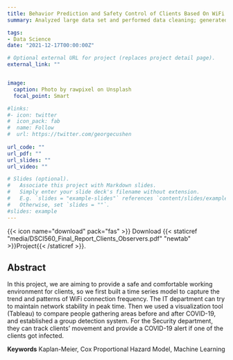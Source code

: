 ```yaml
---
title: Behavior Prediction and Safety Control of Clients Based On WiFi Data
summary: Analyzed large data set and performed data cleaning; generated clients’ working schedule patterns using time series model and detected the people gathering area using DBSCAN clustering method. 

tags:
- Data Science 
date: "2021-12-17T00:00:00Z"

# Optional external URL for project (replaces project detail page).
external_link: ""


image:
  caption: Photo by rawpixel on Unsplash
  focal_point: Smart

#links:
#- icon: twitter
#  icon_pack: fab
#  name: Follow
#  url: https://twitter.com/georgecushen
  
url_code: ""
url_pdf: ""
url_slides: ""
url_video: ""

# Slides (optional).
#   Associate this project with Markdown slides.
#   Simply enter your slide deck's filename without extension.
#   E.g. `slides = "example-slides"` references `content/slides/example-slides.md`.
#   Otherwise, set `slides = ""`.
#slides: example
---
```


{{< icon name="download" pack="fas" >}} Download {{< staticref "media/DSCI560_Final_Report_Clients_Observers.pdf" "newtab" >}}Project{{< /staticref >}}.

## Abstract

In this project, we are aiming to provide a safe and comfortable working environment for clients, so we first built a time series model to capture the trend and patterns of WiFi connection frequency. The IT department can try to maintain network stability in peak time. Then we used a visualization tool (Tableau) to compare people gathering areas before and after COVID-19, and established a group detection system. For the Security department, they can track clients’ movement and provide a COVID-19 alert if one of the clients got infected.

**Keywords** Kaplan-Meier, Cox Proportional Hazard Model, Machine Learning



